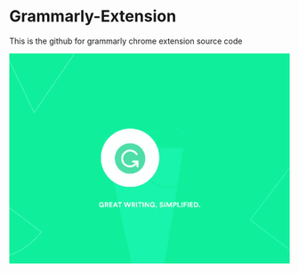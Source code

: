 # Grammarly-Extension
This is the github for grammarly chrome extension source code


![](images/grammarly.gif)
